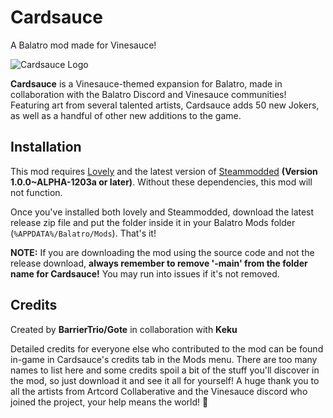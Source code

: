 # Cardsauce
A Balatro mod made for Vinesauce!

![Cardsauce Logo](https://i.imgur.com/aKvF0sg.png)

**Cardsauce** is a Vinesauce-themed expansion for Balatro, made in collaboration with the Balatro Discord and Vinesauce communities! Featuring art from several talented artists, Cardsauce adds 50 new Jokers, as well as a handful of other new additions to the game.

## Installation

This mod requires [Lovely](https://github.com/ethangreen-dev/lovely-injector) and the latest version of [Steammodded](https://github.com/Steamopollys/Steamodded) **(Version 1.0.0~ALPHA-1203a or later)**. Without these dependencies, this mod will not function.

Once you've installed both lovely and Steammodded, download the latest release zip file and put the folder inside it in your Balatro Mods folder (`%APPDATA%/Balatro/Mods`). That's it!

**NOTE:** If you are downloading the mod using the source code and not the release download, **always remember to remove '-main' from the folder name for Cardsauce!** You may run into issues if it's not removed.

## Credits
Created by **BarrierTrio/Gote** in collaboration with **Keku**

Detailed credits for everyone else who contributed to the mod can be found in-game in Cardsauce's credits tab in the Mods menu. There are too many names to list here and some credits spoil a bit of the stuff you'll discover in the mod, so just download it and see it all for yourself!
 A huge thank you to all the artists from Artcord Collaberative and the Vinesauce discord who joined the project, your help means the world! 💚
